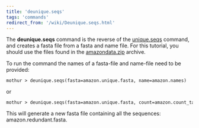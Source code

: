 ```yaml
---
title: 'deunique.seqs'
tags: 'commands'
redirect_from: '/wiki/Deunique.seqs.html'
---
```

The **deunique.seqs** command is the reverse of
the [unique.seqs](unique.seqs) command, and creates a fasta
file from a fasta and name file. For this tutorial, you should use the
files found in the [ amazondata.zip](https://mothur.s3.us-east-2.amazonaws.com/wiki/amazondata.zip)
archive.

To run the command the names of a fasta-file and name-file need to be
provided:

    mothur > deunique.seqs(fasta=amazon.unique.fasta, name=amazon.names)

or

    mothur > deunique.seqs(fasta=amazon.unique.fasta, count=amazon.count_table)

This will generate a new fasta file containing all the sequences:
amazon.redundant.fasta.


